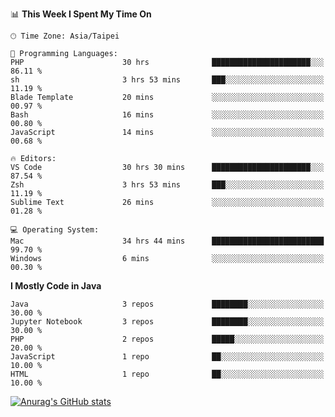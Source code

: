 <!--### Hi there 👋-->

<!--
**treevel/treevel** is a ✨ _special_ ✨ repository because its `README.md` (this file) appears on your GitHub profile.

Here are some ideas to get you started:

- 🔭 I’m currently working on ...
- 🌱 I’m currently learning ...
- 👯 I’m looking to collaborate on ...
- 🤔 I’m looking for help with ...
- 💬 Ask me about ...
- 📫 How to reach me: ...
- 😄 Pronouns: ...
- ⚡ Fun fact: ...
-->

<!--START_SECTION:waka-->
📊 **This Week I Spent My Time On** 

```text
🕑︎ Time Zone: Asia/Taipei

💬 Programming Languages: 
PHP                      30 hrs              ██████████████████████░░░   86.11 % 
sh                       3 hrs 53 mins       ███░░░░░░░░░░░░░░░░░░░░░░   11.19 % 
Blade Template           20 mins             ░░░░░░░░░░░░░░░░░░░░░░░░░   00.97 % 
Bash                     16 mins             ░░░░░░░░░░░░░░░░░░░░░░░░░   00.80 % 
JavaScript               14 mins             ░░░░░░░░░░░░░░░░░░░░░░░░░   00.68 % 

🔥 Editors: 
VS Code                  30 hrs 30 mins      ██████████████████████░░░   87.54 % 
Zsh                      3 hrs 53 mins       ███░░░░░░░░░░░░░░░░░░░░░░   11.19 % 
Sublime Text             26 mins             ░░░░░░░░░░░░░░░░░░░░░░░░░   01.28 % 

💻 Operating System: 
Mac                      34 hrs 44 mins      █████████████████████████   99.70 % 
Windows                  6 mins              ░░░░░░░░░░░░░░░░░░░░░░░░░   00.30 % 
```

**I Mostly Code in Java** 

```text
Java                     3 repos             ████████░░░░░░░░░░░░░░░░░   30.00 % 
Jupyter Notebook         3 repos             ████████░░░░░░░░░░░░░░░░░   30.00 % 
PHP                      2 repos             █████░░░░░░░░░░░░░░░░░░░░   20.00 % 
JavaScript               1 repo              ██░░░░░░░░░░░░░░░░░░░░░░░   10.00 % 
HTML                     1 repo              ██░░░░░░░░░░░░░░░░░░░░░░░   10.00 % 
```




<!--END_SECTION:waka-->

<!-- GitHub Stats Card-->
[![Anurag's GitHub stats](https://github-readme-stats.vercel.app/api?username=treevel&show_icons=true&theme=monokai&count_private=true)](https://github.com/anuraghazra/github-readme-stats)
